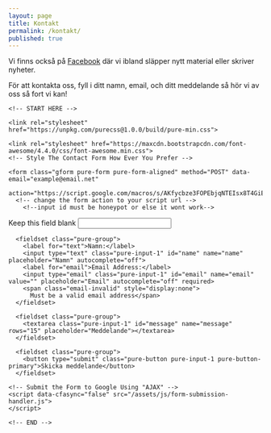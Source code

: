 ```yaml
---
layout: page
title: Kontakt
permalink: /kontakt/
published: true
---
```


Vi finns också på [Facebook](https://www.facebook.com/trinningfolk/) där vi ibland släpper nytt material eller skriver nyheter.

För att kontakta oss, fyll i ditt namn, email, och ditt meddelande så hör vi av oss så fort vi kan!

<html lang="en">
  <head>
    <meta charset="utf-8">
    <meta name="viewport" content="width=device-width, initial-scale=1.0">
    <meta name="description" content="contact form example">
	<!-- <title>Contact Form Example</title> -->
  </head>

  <body>

	<!-- START HERE -->

	<link rel="stylesheet" href="https://unpkg.com/purecss@1.0.0/build/pure-min.css">

	<link rel="stylesheet" href="https://maxcdn.bootstrapcdn.com/font-awesome/4.4.0/css/font-awesome.min.css">
	<!-- Style The Contact Form How Ever You Prefer -->

	<form class="gform pure-form pure-form-aligned" method="POST" data-email="example@email.net"
		  action="https://script.google.com/macros/s/AKfycbze3FOPEbjqNTEIsx8T4GiEZ2YpF6ygBbmeM_qo/exec">
	  <!-- change the form action to your script url -->
        <!--input id must be honeypot or else it wont work-->
  <label class="sr-only">Keep this field blank</label>
  <input id="honeypot" type="text" name="honeypot" value="" />
  <!--the rest of your form-->
<div class="form-elements">

	  <fieldset class="pure-group">
		<label for="text">Namn:</label>
		<input type="text" class="pure-input-1" id="name" name="name" placeholder="Namn" autocomplete="off">
		<label for="email">Email Address:</label>
		<input type="email" class="pure-input-1" id="email" name="email" value="" placeholder="Email" autocomplete="off" required>
		<span class="email-invalid" style="display:none">
		  Must be a valid email address</span>
	  </fieldset>

	  <fieldset class="pure-group">
		<textarea class="pure-input-1" id="message" name="message" rows="15" placeholder="Meddelande"></textarea>
	  </fieldset>

	  <fieldset class="pure-group">
		<button type="submit" class="pure-button pure-input-1 pure-button-primary">Skicka meddelande</button>
	  </fieldset>
</div>
	  <!-- Customise the Thankyou Message People See when they submit the form: -->
	  <div class="thankyou_message" style="display:none;">
		<h3>Tack för din meddelande!</h3>
		<p><em>Vi kommer att kontakta dig på angedd mailaddress så snart vi kan.</em></p>
	  </div>
	</form>



	<!-- Submit the Form to Google Using "AJAX" -->
	<script data-cfasync="false" src="/assets/js/form-submission-handler.js">
	</script>

	<!-- END -->

  </body>
</html>

